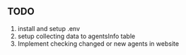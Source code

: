 
## TODO

1. install and setup .env
2. setup collecting data to agentsInfo table
3. Implement checking changed or new agents in website
